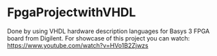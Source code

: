 # FpgaProjectwithVHDL
Done by using VHDL hardware description languages for Basys 3 FPGA board from Digilent. 
For showcase of this project you can watch: https://www.youtube.com/watch?v=HVo1B2Zjwzs
